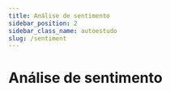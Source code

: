 ```yaml
---
title: Análise de sentimento
sidebar_position: 2
sidebar_class_name: autoestudo
slug: /sentiment
---
```


# Análise de sentimento
